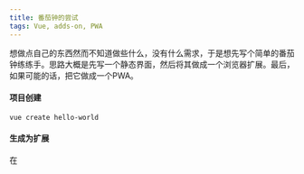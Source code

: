 ```yaml
---
title: 番茄钟的尝试
tags: Vue, adds-on, PWA
---
```


想做点自己的东西然而不知道做些什么，没有什么需求，于是想先写个简单的番茄钟练练手。思路大概是先写一个静态界面，然后将其做成一个浏览器扩展。最后，如果可能的话，把它做成一个PWA。

#### 项目创建

`vue create hello-world`

#### 生成为扩展

在